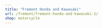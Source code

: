 ```yaml
---
title: "Fremont Honda and Kawasaki"
url: /fremont/fremont-honda-and-kawasaki-2/
shop: motorcycle
---
```

